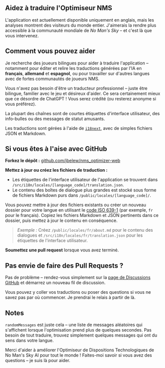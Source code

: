 ## Aidez à traduire l'Optimiseur NMS

L'application est actuellement disponible uniquement en anglais, mais les analyses montrent des visiteurs du monde entier. J'aimerais la rendre plus accessible à la communauté mondiale de _No Man's Sky_ – et c'est là que vous intervenez.

## Comment vous pouvez aider

Je recherche des joueurs bilingues pour aider à traduire l'application – notamment pour éditer et relire les traductions générées par l'IA en **français**, **allemand** et **espagnol**, ou pour travailler sur d'autres langues avec de fortes communautés de joueurs NMS.

Vous n'avez pas besoin d'être un traducteur professionnel – juste être bilingue, familier avec le jeu et désireux d'aider. Ce sera certainement mieux que ce désordre de ChatGPT ! Vous serez crédité (ou resterez anonyme si vous préférez).

La plupart des chaînes sont de courtes étiquettes d'interface utilisateur, des info-bulles ou des messages de statut amusants.

Les traductions sont gérées à l'aide de [`i18next`](https://www.i18next.com/), avec de simples fichiers JSON et Markdown.

## Si vous êtes à l'aise avec GitHub

**Forkez le dépôt :**
[github.com/jbelew/nms_optimizer-web](https://github.com/jbelew/nms_optimizer-web)

**Mettez à jour ou créez les fichiers de traduction :**

- Les étiquettes de l'interface utilisateur de l'application se trouvent dans `/src/i18n/locales/[language_code]/translation.json`.
- Le contenu des boîtes de dialogue plus grandes est stocké sous forme de fichiers Markdown purs dans `/public/locales/[language_code]/`.

Vous pouvez mettre à jour des fichiers existants ou créer un nouveau dossier pour votre langue en utilisant le [code ISO 639-1](https://en.wikipedia.org/wiki/List_of_ISO_639-1_codes) (par exemple, `fr` pour le français). Copiez les fichiers Markdown et JSON pertinents dans ce dossier, puis mettez à jour le contenu en conséquence.

> _Exemple :_ Créez `/public/locales/fr/about.md` pour le contenu des dialogues et `/src/i18n/locales/fr/translation.json` pour les étiquettes de l'interface utilisateur.

**Soumettez une pull request** lorsque vous avez terminé.

## Pas envie de faire des Pull Requests ?

Pas de problème – rendez-vous simplement sur la [page de Discussions GitHub](https://github.com/jbelew/nms_optimizer-web/discussions) et démarrez un nouveau fil de discussion.

Vous pouvez y coller vos traductions ou poser des questions si vous ne savez pas par où commencer. Je prendrai le relais à partir de là.

## Notes

`randomMessages` est juste cela – une liste de messages aléatoires qui s'affichent lorsque l'optimisation prend plus de quelques secondes. Pas besoin de tout traduire, trouvez simplement quelques messages qui ont du sens dans votre langue.

Merci d'aider à améliorer l'Optimiseur de Dispositions Technologiques de No Man's Sky AI pour tout le monde ! Faites-moi savoir si vous avez des questions – je suis là pour aider.
